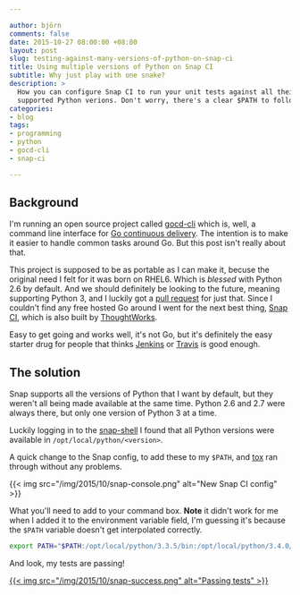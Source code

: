 ```yaml
---

author: björn
comments: false
date: 2015-10-27 08:00:00 +08:00
layout: post
slug: testing-against-many-versions-of-python-on-snap-ci
title: Using multiple versions of Python on Snap CI
subtitle: Why just play with one snake?
description: >
  How you can configure Snap CI to run your unit tests against all their
  supported Python verions. Don't worry, there's a clear $PATH to follow.
categories:
- blog
tags:
- programming
- python
- gocd-cli
- snap-ci

---
```



## Background

I'm running an open source project called [gocd-cli] which is, well, a command
line interface for [Go continuous delivery]. The intention is to make it
easier to handle common tasks around Go. But this post isn't really about that.

This project is supposed to be as portable as I can make it, becuse the original
need I felt for it was born on RHEL6. Which is *blessed* with Python 2.6 by
default. And we should definitely be looking to the future, meaning supporting
Python 3, and I luckily got a [pull request] for just that. Since I couldn't
find any free hosted Go around I went for the next best thing, [Snap CI],
which is also built by [ThoughtWorks].

Easy to get going and works well, it's not Go, but it's definitely the easy
starter drug for people that thinks [Jenkins] or [Travis] is good enough.

## The solution

Snap supports all the versions of Python that I want by default, but they
weren't all being made available at the same time. Python 2.6 and 2.7
were always there, but only one version of Python 3 at a time.

Luckily logging in to the [snap-shell] I found that all Python versions were
available in `/opt/local/python/<version>`.

A quick change to the Snap config, to add these to my `$PATH`, and [tox] ran
through without any problems.

{{< img src="/img/2015/10/snap-console.png" alt="New Snap CI config" >}}

What you'll need to add to your command box. **Note** it didn't work for me when
I added it to the environment variable field, I'm guessing it's because the `$PATH`
variable doesn't get interpolated correctly.

``` bash
export PATH="$PATH:/opt/local/python/3.3.5/bin:/opt/local/python/3.4.0/bin:/opt/local/python/3.5.0/bin"
```

And look, my tests are passing!

[{{< img src="/img/2015/10/snap-success.png" alt="Passing tests" >}}](https://snap-ci.com/gaqzi/py-gocd/branch/master)

[gocd-cli]: https://github.com/gaqzi/gocd-cli
[pull request]: https://github.com/gaqzi/py-gocd/pull/6
[Go continuous delivery]: http://www.go.cd/
[Snap CI]: https://snap-ci.com/
[ThoughtWorks]: https://en.wikipedia.org/wiki/ThoughtWorks
[Jenkins]: https://en.wikipedia.org/wiki/Jenkins_(software)
[Travis]: https://en.wikipedia.org/wiki/Travis_CI
[tox]: https://tox.readthedocs.org/en/latest/
[snap-shell]: https://blog.snap-ci.com/blog/2014/08/11/introducing-snap-shell/
